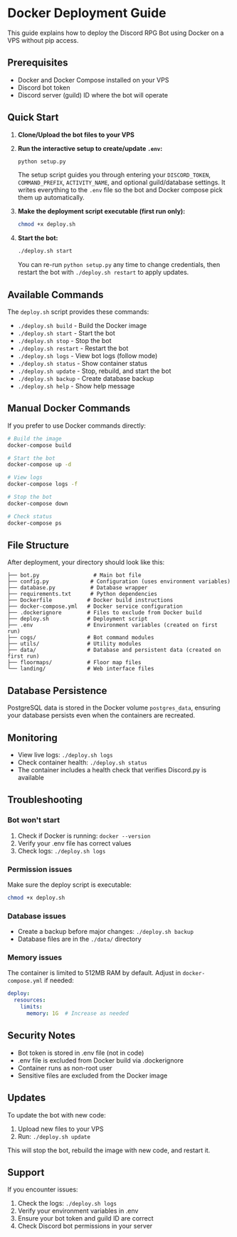 # Docker Deployment Guide

This guide explains how to deploy the Discord RPG Bot using Docker on a VPS without pip access.

## Prerequisites

- Docker and Docker Compose installed on your VPS
- Discord bot token
- Discord server (guild) ID where the bot will operate

## Quick Start

1. **Clone/Upload the bot files to your VPS**

2. **Run the interactive setup to create/update `.env`:**
   ```bash
   python setup.py
   ```

   The setup script guides you through entering your `DISCORD_TOKEN`, `COMMAND_PREFIX`, `ACTIVITY_NAME`, and optional guild/database settings. It writes everything to the `.env` file so the bot and Docker compose pick them up automatically.

3. **Make the deployment script executable (first run only):**
   ```bash
   chmod +x deploy.sh
   ```

4. **Start the bot:**
   ```bash
   ./deploy.sh start
   ```

   You can re-run `python setup.py` any time to change credentials, then restart the bot with `./deploy.sh restart` to apply updates.

## Available Commands

The `deploy.sh` script provides these commands:

- `./deploy.sh build` - Build the Docker image
- `./deploy.sh start` - Start the bot
- `./deploy.sh stop` - Stop the bot  
- `./deploy.sh restart` - Restart the bot
- `./deploy.sh logs` - View bot logs (follow mode)
- `./deploy.sh status` - Show container status
- `./deploy.sh update` - Stop, rebuild, and start the bot
- `./deploy.sh backup` - Create database backup
- `./deploy.sh help` - Show help message

## Manual Docker Commands

If you prefer to use Docker commands directly:

```bash
# Build the image
docker-compose build

# Start the bot
docker-compose up -d

# View logs
docker-compose logs -f

# Stop the bot
docker-compose down

# Check status
docker-compose ps
```

## File Structure

After deployment, your directory should look like this:

```
├── bot.py                 # Main bot file
├── config.py             # Configuration (uses environment variables)
├── database.py           # Database wrapper
├── requirements.txt      # Python dependencies
├── Dockerfile           # Docker build instructions
├── docker-compose.yml   # Docker service configuration
├── .dockerignore        # Files to exclude from Docker build
├── deploy.sh            # Deployment script
├── .env                 # Environment variables (created on first run)
├── cogs/                # Bot command modules
├── utils/               # Utility modules
├── data/                # Database and persistent data (created on first run)
├── floormaps/           # Floor map files
└── landing/             # Web interface files
```

## Database Persistence

PostgreSQL data is stored in the Docker volume `postgres_data`, ensuring your database persists even when the containers are recreated.

## Monitoring

- View live logs: `./deploy.sh logs`
- Check container health: `./deploy.sh status`
- The container includes a health check that verifies Discord.py is available

## Troubleshooting

### Bot won't start
1. Check if Docker is running: `docker --version`
2. Verify your .env file has correct values
3. Check logs: `./deploy.sh logs`

### Permission issues
Make sure the deploy script is executable:
```bash
chmod +x deploy.sh
```

### Database issues
- Create a backup before major changes: `./deploy.sh backup`
- Database files are in the `./data/` directory

### Memory issues
The container is limited to 512MB RAM by default. Adjust in `docker-compose.yml` if needed:
```yaml
deploy:
  resources:
    limits:
      memory: 1G  # Increase as needed
```

## Security Notes

- Bot token is stored in .env file (not in code)
- .env file is excluded from Docker build via .dockerignore
- Container runs as non-root user
- Sensitive files are excluded from the Docker image

## Updates

To update the bot with new code:
1. Upload new files to your VPS
2. Run: `./deploy.sh update`

This will stop the bot, rebuild the image with new code, and restart it.

## Support

If you encounter issues:
1. Check the logs: `./deploy.sh logs`
2. Verify your environment variables in .env
3. Ensure your bot token and guild ID are correct
4. Check Discord bot permissions in your server
